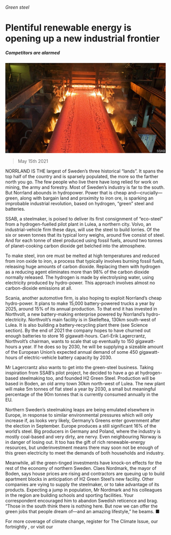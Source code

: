 ###### Green steel

# Plentiful renewable energy is opening up a new industrial frontier 

##### Competitors are alarmed 

![image](images/20210515_eup002.jpg) 

> May 15th 2021 

NORRLAND IS THE largest of Sweden’s three historical “lands”. It spans the top half of the country and is sparsely populated, the more so the farther north you go. The few people who live there have long relied for work on mining, the army and forestry. Most of Sweden’s industry is far to the south. But Norrland abounds in hydropower. Power that is cheap and—crucially—green, along with bargain land and proximity to iron ore, is sparking an improbable industrial revolution, based on hydrogen, “green” steel and batteries.

SSAB, a steelmaker, is poised to deliver its first consignment of “eco-steel” from a hydrogen-fuelled pilot plant in Lulea, a northern city. Volvo, an industrial-vehicle firm these days, will use the steel to build lorries. Of the six or seven tonnes that its typical lorry weighs, around five consist of steel. And for each tonne of steel produced using fossil fuels, around two tonnes of planet-cooking carbon dioxide get belched into the atmosphere.


To make steel, iron ore must be melted at high temperatures and reduced from iron oxide to iron, a process that typically involves burning fossil fuels, releasing huge amounts of carbon dioxide. Replacing them with hydrogen as a reducing agent eliminates more than 98% of the carbon dioxide normally released. The hydrogen is made by electrolysing water, using electricity produced by hydro-power. This approach involves almost no carbon-dioxide emissions at all.

Scania, another automotive firm, is also hoping to exploit Norrland’s cheap hydro-power. It plans to make 15,000 battery-powered trucks a year by 2025, around 15% of its annual production. To that end it has invested in Northvolt, a new battery-making enterprise powered by Norrland’s hydro-electricity. Northvolt’s main facility is in Skelleftea, 130km south-west of Lulea. It is also building a battery-recycling plant there (see Science section). By the end of 2021 the company hopes to have churned out enough batteries to store 16 gigawatt-hours. Carl-Erik Lagercrantz, Northvolt’s chairman, wants to scale that up eventually to 150 gigawatt-hours a year. If he does so by 2030, he will be supplying a sizeable amount of the European Union’s expected annual demand of some 450 gigawatt-hours of electric-vehicle battery capacity by 2030.

Mr Lagercrantz also wants to get into the green-steel business. Taking inspiration from SSAB’s pilot project, he decided to have a go at hydrogen-based steelmaking too, and founded H2 Green Steel. Production will be based in Boden, an old army town 30km north-west of Lulea. The new plant will make 5m tonnes of flat steel a year by 2030, a small but meaningful percentage of the 90m tonnes that is currently consumed annually in the EU.

Northern Sweden’s steelmaking leaps are being emulated elsewhere in Europe, in response to similar environmental pressures which will only increase if, as looks very likely, Germany’s Greens enter government after the election in September. Europe produces a still significant 16% of the world’s steel. Big producers in Germany and Poland, where the industry is mostly coal-based and very dirty, are nervy. Even neighbouring Norway is in danger of losing out. It too has the gift of rich renewable-energy resources, but underinvestment means there may soon not be enough of this green electricity to meet the demands of both households and industry.

Meanwhile, all the green-tinged investments have knock-on effects for the rest of the economy of northern Sweden. Claes Nordmark, the mayor of Boden, says house prices are rising and contractors are queuing up to build apartment blocks in anticipation of H2 Green Steel’s new facility. Other companies are vying to supply the steelmaker, or to take advantage of its products. Expecting a jump in population, Mr Nordmark and his colleagues in the region are building schools and sporting facilities. Your correspondent encouraged him to abandon Swedish reticence and brag. “Those in the south think there is nothing here. But now we can offer the green jobs that people dream of—and an amazing lifestyle,” he beams. ■

For more coverage of climate change, register for The Climate Issue, our fortnightly , or visit our 

